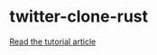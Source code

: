 # twitter-clone-rust

[Read the tutorial article](https://docs.qovery.com/guides/tutorial/create-a-blazingly-fast-api-in-rust/)
